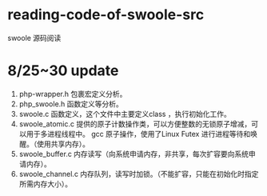 # reading-code-of-swoole-src
swoole 源码阅读

# 8/25~30 update
 1.  php-wrapper.h 包裹宏定义分析。
 2.  php_swoole.h 函数定义等分析。
 3.  swoole.c  函数定义，这个文件中主要定义class ，执行初始化工作。
 4.  swoole_atomic.c  提供的原子计数操作类，可以方便整数的无锁原子增减，可以用于多进程线程中。
   gcc 原子操作，使用了Linux Futex 进行进程等待和唤醒。（使用共享内存）。
 6.  swoole_buffer.c 内存读写（向系统申请内存，非共享，每次扩容要向系统申请内存）。
 7.  swoole_channel.c 内存队列，读写时加锁。（不能扩容，只能在初始化时指定所需内存大小）。